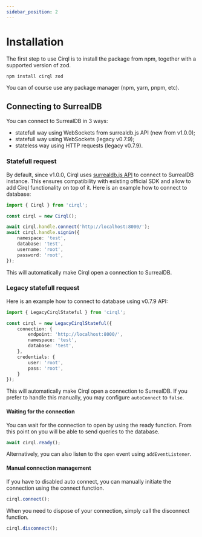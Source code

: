 ```yaml
---
sidebar_position: 2
---
```


# Installation

The first step to use Cirql is to install the package from npm, together with a supported version of zod.
```
npm install cirql zod
```

You can of course use any package manager (npm, yarn, pnpm, etc).

## Connecting to SurrealDB

You can connect to SurrealDB in 3 ways:
- statefull way using WebSockets from surrealdb.js API (new from v1.0.0); 
- statefull way using WebSockets (legacy v0.7.9);
- stateless way using HTTP requests (legacy v0.7.9). 

### Statefull request

By default, since v1.0.0, Cirql uses [surrealdb.js API](https://docs.surrealdb.com/docs/integration/sdks/nodejs/) to connect to SurrealDB instance. This ensures compatibility with existing official SDK and allow to add Cirql functionality on top of it. 
Here is an example how to connect to database:

```ts
import { Cirql } from 'cirql';

const cirql = new Cirql();

await cirql.handle.connect('http://localhost:8000/');
await cirql.handle.signin({
    namespace: 'test',
    database: 'test',
    username: 'root',
    password: 'root',
});
```

This will automatically make Cirql open a connection to SurrealDB.

### Legacy statefull request

Here is an example how to connect to database using v0.7.9 API:

```ts
import { LegacyCirqlStateful } from 'cirql';

const cirql = new LegacyCirqlStateful({
    connection: {
        endpoint: 'http://localhost:8000/',
        namespace: 'test',
        database: 'test',
    },
    credentials: {
        user: 'root',
        pass: 'root',
    }
});
```

This will automatically make Cirql open a connection to SurrealDB. If you prefer to handle this manually, you may configure `autoConnect` to `false`.

#### Waiting for the connection

You can wait for the connection to open by using the ready function. From this point on you will be able to send queries to the database.
```ts
await cirql.ready();
```

Alternatively, you can also listen to the `open` event using `addEventListener`.

#### Manual connection management

If you have to disabled auto connect, you can manually initiate the connection using the connect function.
```ts
cirql.connect();
```

When you need to dispose of your connection, simply call the disconnect function.
```ts
cirql.disconnect();
```

